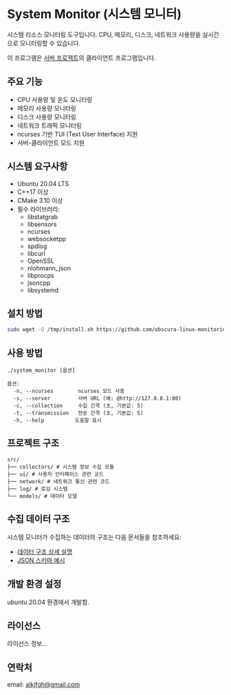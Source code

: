 # System Monitor (시스템 모니터)

시스템 리소스 모니터링 도구입니다. CPU, 메모리, 디스크, 네트워크 사용량을 실시간으로 모니터링할 수 있습니다.

이 프로그램은 [서버 프로젝트](https://github.com/obscura-linux-monitoring/System-Collector/releases)의 클라이언트 프로그램입니다.

## 주요 기능

- CPU 사용량 및 온도 모니터링
- 메모리 사용량 모니터링
- 디스크 사용량 모니터링
- 네트워크 트래픽 모니터링
- ncurses 기반 TUI (Text User Interface) 지원
- 서버-클라이언트 모드 지원

## 시스템 요구사항

- Ubuntu 20.04 LTS
- C++17 이상
- CMake 3.10 이상
- 필수 라이브러리:
  - libstatgrab
  - libsensors
  - ncurses
  - websocketpp
  - spdlog
  - libcurl
  - OpenSSL
  - nlohmann_json
  - libprocps
  - jsoncpp
  - libsystemd

## 설치 방법

```bash
sudo wget -O /tmp/install.sh https://github.com/obscura-linux-monitoring/System-Monitor/releases/download/[version]/install.sh  && chmod +x install.sh && sudo sh /tmp/install.sh [version] [user_id]
```

## 사용 방법

```shell
./system_monitor [옵션]

옵션:
  -n, --ncurses        ncurses 모드 사용
  -s, --server         서버 URL (예: @http://127.0.0.1:80)
  -c, --collection     수집 간격 (초, 기본값: 5)
  -t, --transmission   전송 간격 (초, 기본값: 5)
  -h, --help          도움말 표시
```

## 프로젝트 구조
```
src/
├── collectors/ # 시스템 정보 수집 모듈
├── ui/ # 사용자 인터페이스 관련 코드
├── network/ # 네트워크 통신 관련 코드
├── log/ # 로깅 시스템
└── models/ # 데이터 모델
```

## 수집 데이터 구조

시스템 모니터가 수집하는 데이터의 구조는 다음 문서들을 참조하세요:

- [데이터 구조 상세 설명](./docs/data_struct.md)
- [JSON 스키마 예시](./docs/data_struct.json)

## 개발 환경 설정

ubuntu 20.04 환경에서 개발함.

## 라이선스

라이선스 정보...

## 연락처

email: alkjfgh@gmail.com